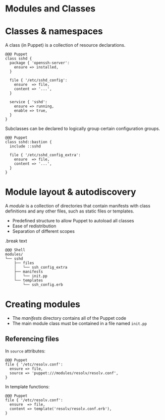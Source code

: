 <!SLIDE center subsection>
# Modules and Classes

<!SLIDE>
# Classes & namespaces
A class (in Puppet) is a collection of resource declarations.

    @@@ Puppet
    class sshd {
      package { 'openssh-server':
        ensure => installed,
      }
    
      file { '/etc/sshd_config':
        ensure  => file,
        content => '...',
      }
     
      service { 'sshd':
        ensure => running,
        enable => true,
      }
    }

Subclasses can be declared to logically group certain configuration groups.

    @@@ Puppet
    class sshd::bastion {
      include ::sshd
    
      file { '/etc/sshd_config_extra':
        ensure  => file,
        content => '...',
      }
    }

<!SLIDE>
# Module layout & autodiscovery
A *module* is a collection of directories that contain manifests with class definitions and any other files, such as static files or templates.

* Predefined structure to allow Puppet to autoload all classes
* Ease of redistribution
* Separation of different scopes

.break text

    @@@ Shell
    modules/
    └── sshd
        ├── files
        │   └── ssh_config_extra
        ├── manifests
        │   └── init.pp
        └── templates
            └── ssh_config.erb

<!SLIDE>
# Creating modules

* The *manifests* directory contains all of the Puppet code
* The main module class must be contained in a file named `init.pp`

## Referencing files
In `source` attributes:

    @@@ Puppet
    file { '/etc/resolv.conf':
      ensure => file,
      source => 'puppet:///modules/resolv/resolv.conf',
    }

In template functions:

    @@@ Puppet
    file { '/etc/resolv.conf':
      ensure  => file,
      content => template('resolv/resolv.conf.erb'),
    }

